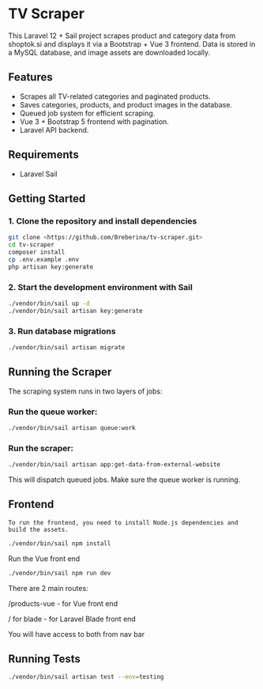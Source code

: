 # TV Scraper

This Laravel 12 + Sail project scrapes product and category data from shoptok.si and displays it via a Bootstrap + Vue 3 frontend. Data is stored in a MySQL database, and image assets are downloaded locally.

## Features

- Scrapes all TV-related categories and paginated products.
- Saves categories, products, and product images in the database.
- Queued job system for efficient scraping.
- Vue 3 + Bootstrap 5 frontend with pagination.
- Laravel API backend.

## Requirements

- Laravel Sail

## Getting Started

### 1. Clone the repository and install dependencies

```bash
git clone <https://github.com/Breberina/tv-scraper.git>
cd tv-scraper
composer install
cp .env.example .env
php artisan key:generate
```

### 2. Start the development environment with Sail

```bash
./vendor/bin/sail up -d
./vendor/bin/sail artisan key:generate
```

### 3. Run database migrations

```bash
./vendor/bin/sail artisan migrate
```

## Running the Scraper

The scraping system runs in two layers of jobs:

### Run the queue worker:

```bash
./vendor/bin/sail artisan queue:work
```

### Run the scraper:

```bash
./vendor/bin/sail artisan app:get-data-from-external-website
```

This will dispatch queued jobs. Make sure the queue worker is running.

## Frontend
`To run the frontend, you need to install Node.js dependencies and build the assets.`

```bash
./vendor/bin/sail npm install
```

Run the Vue front end

```bash
./vendor/bin/sail npm run dev
```

There are 2 main routes:

/products-vue - for Vue front end

/ for blade - for Laravel Blade front end

You will have access to both from nav bar


## Running Tests

```bash
./vendor/bin/sail artisan test --env=testing
```
